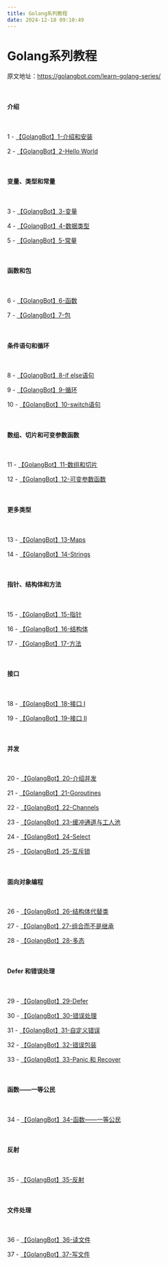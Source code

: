 ```yaml
---
title: Golang系列教程
date: 2024-12-18 09:10:49
---
```


# Golang系列教程
原文地址：https://golangbot.com/learn-golang-series/



<br>

#### 介绍
<br>

1 - [【GolangBot】1-介绍和安装](../【GolangBot】1-介绍和安装/)

2 - [【GolangBot】2-Hello World](../【GolangBot】2-Hello-World/)

<br>

#### 变量、类型和常量
<br>

3 - [【GolangBot】3-变量](../【GolangBot】3-变量/)

4 - [【GolangBot】4-数据类型](../【GolangBot】4-数据类型/)

5 - [【GolangBot】5-常量](../【GolangBot】5-常量/)

<br>

#### 函数和包
<br>

6 - [【GolangBot】6-函数](../【GolangBot】6-函数/)

7 - [【GolangBot】7-包](../【GolangBot】7-包/)

<br>

#### 条件语句和循环
<br>

8 - [【GolangBot】8-if else语句](../【GolangBot】8-if-else语句/)

9 - [【GolangBot】9-循环](../【GolangBot】9-循环/)

10 - [【GolangBot】10-switch语句](../【GolangBot】10-switch语句/)

<br>

#### 数组、切片和可变参数函数
<br>

11 - [【GolangBot】11-数组和切片](../【GolangBot】11-数组和切片/)

12 - [【GolangBot】12-可变参数函数](../【GolangBot】12-可变参数函数/)

<br>

#### 更多类型
<br>

13 - [【GolangBot】13-Maps](../【GolangBot】13-Maps/)

14 - [【GolangBot】14-Strings](../【GolangBot】14-Strings/)

<br>

#### 指针、结构体和方法
<br>

15 - [【GolangBot】15-指针](../【GolangBot】15-指针/)

16 - [【GolangBot】16-结构体](../【GolangBot】16-结构体/)

17 - [【GolangBot】17-方法](../【GolangBot】17-方法/)

<br>

#### 接口
<br>

18 - [【GolangBot】18-接口 I](../【GolangBot】18-接口-I/)

19 - [【GolangBot】19-接口 II](../【GolangBot】19-接口-II/)

<br>

#### 并发
<br>

20 - [【GolangBot】20-介绍并发](../【GolangBot】20-介绍并发/)

21 - [【GolangBot】21-Goroutines](../【GolangBot】21-Goroutines/)

22 - [【GolangBot】22-Channels](../【GolangBot】22-Channels/)

23 - [【GolangBot】23-缓冲通道与工人池](../【GolangBot】23-缓冲通道与工人池/)

24 - [【GolangBot】24-Select](../【GolangBot】24-Select/)

25 - [【GolangBot】25-互斥锁](../【GolangBot】25-互斥锁/)

<br>

#### 面向对象编程
<br>

26 - [【GolangBot】26-结构体代替类](../【GolangBot】26-结构体代替类/)

27 - [【GolangBot】27-组合而不是继承](../【GolangBot】27-组合而不是继承/)

28 - [【GolangBot】28-多态](../【GolangBot】28-多态/)

<br>

#### Defer 和错误处理
<br>

29 - [【GolangBot】29-Defer](../【GolangBot】29-Defer/)

30 - [【GolangBot】30-错误处理](../【GolangBot】30-错误处理/)

31 - [【GolangBot】31-自定义错误](../【GolangBot】31-自定义错误/)

32 - [【GolangBot】32-错误包装](../【GolangBot】32-错误包装/)

33 - [【GolangBot】33-Panic 和 Recover](../【GolangBot】33-Panic和Recover/)

<br>

#### 函数——一等公民
<br>

34 - [【GolangBot】34-函数——一等公民](../【GolangBot】34-函数一等公民/)

<br>

#### 反射
<br>

35 - [【GolangBot】35-反射](../【GolangBot】35-反射/)

<br>

#### 文件处理
<br>

36 - [【GolangBot】36-读文件](../【GolangBot】36-读文件/)

37 - [【GolangBot】37-写文件](../【GolangBot】37-写文件/)

<br>